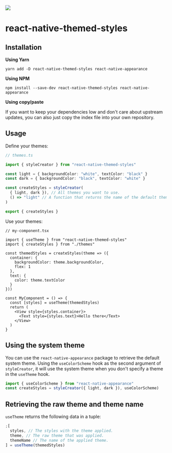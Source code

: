 ![](https://github.com/wvteijlingen/react-native-themed-styles/workflows/Node%20CI/badge.svg)

# react-native-themed-styles

## Installation

**Using Yarn**

```
yarn add -D react-native-themed-styles react-native-appearance
```

**Using NPM**

```
npm install --save-dev react-native-themed-styles react-native-appearance
```

**Using copy/paste**

If you want to keep your dependencies low and don't care about upstream updates, you can also just
copy the index file into your own repository.

## Usage

Define your themes:

```ts
// themes.ts

import { styleCreator } from "react-native-themed-styles"

const light = { backgroundColor: "white", textColor: "black" }
const dark = { backgroundColor: "black", textColor: "white" }

const createStyles = styleCreator(
  { light, dark }), // All themes you want to use.
  () => "light" // A function that returns the name of the default theme.
)

export { createStyles }
```

Use your themes:

```tsx
// my-component.tsx

import { useTheme } from "react-native-themed-styles"
import { createStyles } from "./themes"

const themedStyles = createStyles(theme => ({
  container: {
    backgroundColor: theme.backgroundColor,
    flex: 1
  },
  text: {
    color: theme.textColor
  }
}))

const MyComponent = () => {
  const [styles] = useTheme(themedStyles)
  return (
    <View style={styles.container}>
      <Text style={styles.text}>Hello there</Text>
    </View>
  )
}
```

## Using the system theme

You can use the `react-native-appearance` package to retrieve the default system theme.
Using the `useColorScheme` hook as the second argument of `styleCreator`, it will use the system theme
when you don't specify a theme in the `useTheme` hook.

```ts
import { useColorScheme } from "react-native-appearance"
const createStyles = styleCreator({ light, dark }), useColorScheme)
```

## Retrieving the raw theme and theme name

`useTheme` returns the following data in a tuple:

```ts
;[
  styles, // The styles with the theme applied.
  theme, // The raw theme that was applied.
  themeName // The name of the applied theme.
] = useTheme(themedStyles)
```
